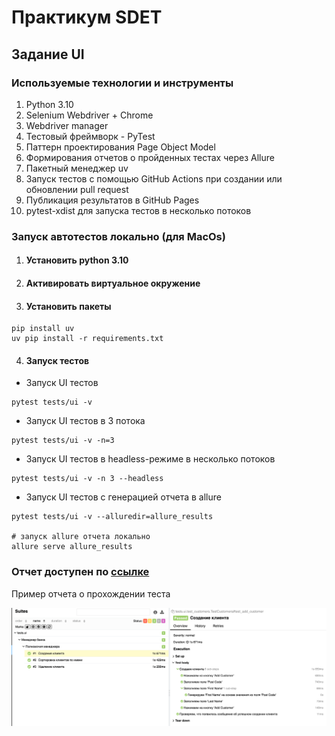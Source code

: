 # Практикум SDET
## Задание UI

### Используемые технологии и инструменты
1) Python 3.10
2) Selenium Webdriver + Chrome
3) Webdriver manager
4) Тестовый фреймворк - PyTest
5) Паттерн проектирования Page Object Model
6) Формирования отчетов о пройденных тестах через Allure
7) Пакетный менеджер uv
8) Запуск тестов с помощью GitHub Actions при создании или обновлении pull request
9) Публикация результатов в GitHub Pages 
10) pytest-xdist для запуска тестов в несколько потоков

### Запуск автотестов локально (для MacOs)

1. #### Установить python 3.10
2. #### Активировать виртуальное окружение

3. #### Установить пакеты
```
pip install uv
uv pip install -r requirements.txt
```
4. #### Запуск тестов 
* Запуск UI тестов
```
pytest tests/ui -v
```
* Запуск UI тестов в 3 потока
```
pytest tests/ui -v -n=3
```
* Запуск UI тестов в headless-режиме в несколько потоков
```
pytest tests/ui -v -n 3 --headless
```

* Запуск UI тестов с генерацией отчета в allure
```
pytest tests/ui -v --alluredir=allure_results

# запуск allure отчета локально
allure serve allure_results
```
### Отчет доступен по [ссылке]("https://sfz111.github.io/SimbirsoftTask/")
Пример отчета о прохождении теста

![img.png](img.png)


